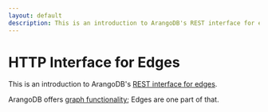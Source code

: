 ```yaml
---
layout: default
description: This is an introduction to ArangoDB's REST interface for edges
---
```

HTTP Interface for Edges
========================

This is an introduction to ArangoDB's [REST interface for edges](edges.html).

ArangoDB offers [graph functionality](graphs.html); Edges are one part of that.

